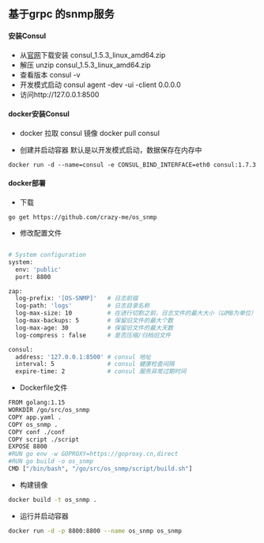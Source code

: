 ## 基于grpc 的snmp服务

#### 安装Consul

* 从[官网](https://www.consul.io)下载安装 consul_1.5.3_linux_amd64.zip
* 解压 unzip consul_1.5.3_linux_amd64.zip
* 查看版本 consul -v
* 开发模式启动 consul agent -dev -ui -client 0.0.0.0
* 访问http://127.0.0.1:8500

#### docker安装Consul

* docker 拉取 consul 镜像 docker pull consul

* 创建并启动容器 默认是以开发模式启动，数据保存在内存中

```
docker run -d --name=consul -e CONSUL_BIND_INTERFACE=eth0 consul:1.7.3
```

#### docker部署

* 下载

```
go get https://github.com/crazy-me/os_snmp
```

* 修改配置文件

```sh

# System configuration
system:
  env: 'public'
  port: 8800

zap:
  log-prefix: '[OS-SNMP]'   # 日志前缀
  log-path: 'logs'          # 日志目录名称
  log-max-size: 10          # 在进行切割之前，日志文件的最大大小（以MB为单位）
  log-max-backups: 5        # 保留旧文件的最大个数
  log-max-age: 30           # 保留旧文件的最大天数
  log-compress : false      # 是否压缩/归档旧文件

consul:
  address: '127.0.0.1:8500' # consul 地址
  interval: 5               # consul 健康检查间隔
  expire-time: 2            # consul 服务异常过期时间
```

* Dockerfile文件

```sh
FROM golang:1.15
WORKDIR /go/src/os_snmp
COPY app.yaml .
COPY os_snmp .
COPY conf ./conf
COPY script ./script
EXPOSE 8800
#RUN go env -w GOPROXY=https://goproxy.cn,direct 
#RUN go build -o os_snmp
CMD ["/bin/bash", "/go/src/os_snmp/script/build.sh"]
```

* 构建镜像

```sh
docker build -t os_snmp .
```

* 运行并启动容器

```sh
docker run -d -p 8800:8800 --name os_snmp os_snmp
```





